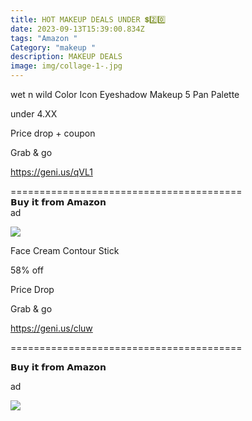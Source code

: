 ```yaml
---
title: HOT MAKEUP DEALS UNDER 💲2️⃣0️⃣
date: 2023-09-13T15:39:00.834Z
tags: "Amazon "
Category: "makeup "
description: MAKEUP DEALS
image: img/collage-1-.jpg
---
```

wet n wild Color Icon Eyeshadow Makeup 5 Pan Palette 

u﻿nder 4.XX 

P﻿rice drop + coupon 

G﻿rab & go 

https://geni.us/qVL1 

\========================================\
𝗕𝘂𝘆 𝗶𝘁 𝗳𝗿𝗼𝗺 𝗔𝗺𝗮𝘇𝗼𝗻\
ad

![](https://m.media-amazon.com/images/I/A1GcgLNskLL._SL1500_.jpg)

<!--StartFragment-->

Face Cream Contour Stick

58% off

Price Drop

Grab & go

https://geni.us/cluw

\======================================== 

𝗕𝘂𝘆 𝗶𝘁 𝗳𝗿𝗼𝗺 𝗔𝗺𝗮𝘇𝗼𝗻 

ad

<!--EndFragment-->

![](https://m.media-amazon.com/images/I/71LUDO1MyrL._SL1500_.jpg)

<!--EndFragment-->
